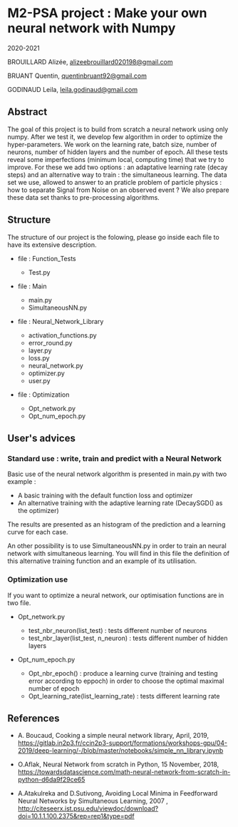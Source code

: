 # M2-PSA project : Make your own neural network with Numpy
2020-2021

BROUILLARD Alizée, alizeebrouillard020198@gmail.com

BRUANT Quentin, quentinbruant92@gmail.com

GODINAUD Leila, leila.godinaud@gmail.com


## Abstract

The goal of this project is to build from scratch a neural network using only numpy.
After we test it, we develop few algorithm in order to optimize the hyper-parameters.
We work on the learning rate, batch size, number of neurons, number of hidden layers and the number of epoch.
All these tests reveal some imperfections (minimum local, computing time) that we try to improve.
For these we add two options : an adaptative learning rate (decay steps) and an alternative way to train :
the simultaneous learning.
The data set we use, allowed to answer to an praticle problem of particle physics :
how to separate Signal from Noise on an observed event ?
We also prepare these data set thanks to pre-processing algorithms.

## Structure

The structure of our project is the folowing, please go inside each file to have its extensive description.

- file : Function_Tests
    - Test.py

- file : Main
    - main.py
    - SimultaneousNN.py

- file : Neural_Network_Library
    - activation_functions.py
    - error_round.py
    - layer.py
    - loss.py
    - neural_network.py
    - optimizer.py
    - user.py

- file : Optimization
    - Opt_network.py
    - Opt_num_epoch.py



## User's advices

### Standard use : write, train and predict with a Neural Network

Basic use of the neural network algorithm is presented in main.py with two example :
- A basic training with the default function loss and optimizer
- An alternative training with the adaptive learning rate (DecaySGD() as the optimizer)

The results are presented as an histogram of the prediction and a learning curve for each case.


An other possibility is to use SimultaneousNN.py in order to train an neural network with simultaneous learning.
You will find in this file the definition of this alternative training function and an example of its utilisation.

### Optimization use

If you want to optimize a neural network, our optimisation functions are in two file.

- Opt_network.py
    - test_nbr_neuron(list_test) : tests different number of neurons
    - test_nbr_layer(list_test, n_neuron) : tests different number of hidden layers

- Opt_num_epoch.py
    - Opt_nbr_epoch() : produce a learning curve (training and testing error according to eppoch) in order to choose the optimal maximal number of epoch
    - Opt_learning_rate(list_learning_rate) : tests different learning rate


## References

- A. Boucaud, Cooking a simple neural network library, April, 2019, https://gitlab.in2p3.fr/ccin2p3-support/formations/workshops-gpu/04-2019/deep-learning/-/blob/master/notebooks/simple_nn_library.ipynb
 
- O.Aflak, Neural Network from scratch in Python, 15 November, 2018, https://towardsdatascience.com/math-neural-network-from-scratch-in-python-d6da9f29ce65

- A.Atakulreka and D.Sutivong, Avoiding Local Minima in Feedforward Neural Networks by Simultaneous Learning, 2007 , http://citeseerx.ist.psu.edu/viewdoc/download?doi=10.1.1.100.2375&rep=rep1&type=pdf













